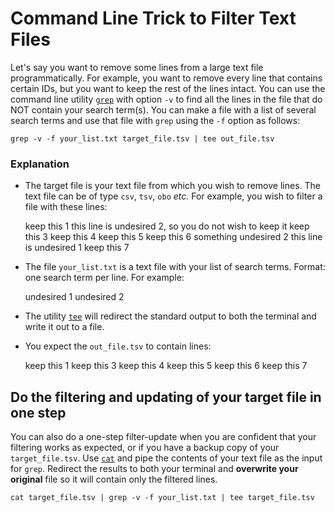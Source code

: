 Command Line Trick to Filter Text Files
=======================================================
Let's say you want to remove some lines from a large text file programmatically. For example, you want to remove every line that contains certain IDs, but you want to keep the rest of the lines intact.
You can use the command line utility [`grep`](https://en.wikipedia.org/wiki/Grep) with option `-v` to find all the lines in the file that do NOT contain your search term(s). You can make a file with a list of several search terms and use that file with `grep` using the `-f` option as follows:

``` shell
grep -v -f your_list.txt target_file.tsv | tee out_file.tsv
```

### Explanation
- The target file is your text file from which you wish to remove lines. The text file can be of type `csv`, `tsv`, `obo` *etc.* For example, you wish to filter a file with these lines:

    keep this 1
    this line is	undesired 2, so you do not wish to keep it
    keep this 3
    keep this 4
    keep this 5
    keep this 6
    something	undesired 2
    this line is	undesired 1
    keep this 7

- The file `your_list.txt` is a text file with your list of search terms. Format: one search term per line. For example:

    undesired 1
    undesired 2

- The utility [`tee`](https://en.wikipedia.org/wiki/Tee_(command)) will redirect the standard output to both the terminal and write it out to a file.

- You expect the `out_file.tsv` to contain lines:

    keep this 1
    keep this 3
    keep this 4
    keep this 5
    keep this 6
    keep this 7


## Do the filtering and updating of your target file in one step
You can also do a one-step filter-update when you are confident that your filtering works as expected, or if you have a backup copy of your `target_file.tsv`.
Use [`cat`](https://en.wikipedia.org/wiki/Cat_(Unix)) and pipe the contents of your text file as the input for `grep`. Redirect the results to both your terminal and **overwrite your original** file so it will contain only the filtered lines.

``` shell
cat target_file.tsv | grep -v -f your_list.txt | tee target_file.tsv
```

